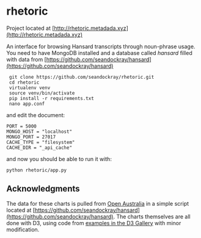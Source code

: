 # rhetoric

Project located at [http://rhetoric.metadada.xyz](http://rhetoric.metadada.xyz)

An interface for browsing Hansard transcripts through noun-phrase usage. You need to have MongoDB installed and a database called _hansard_ filled with data from [https://github.com/seandockray/hansard](https://github.com/seandockray/hansard)

```
 git clone https://github.com/seandockray/rhetoric.git
 cd rhetoric 
 virtualenv venv
 source venv/bin/activate
 pip install -r requirements.txt
 nano app.conf
```
and edit the document:
```
PORT = 5000
MONGO_HOST = "localhost"
MONGO_PORT = 27017
CACHE_TYPE = "filesystem"
CACHE_DIR = "_api_cache"
```
and now you should be able to run it with:
```
python rhetoric/app.py
```

## Acknowledgments

The data for these charts is pulled from [Open Australia](http://www.openaustralia.org.au) in a simple script located at [https://github.com/seandockray/hansard](https://github.com/seandockray/hansard). The charts themselves are all done with D3, using code from [examples in the D3 Gallery](https://github.com/d3/d3/wiki/Gallery) with minor modification.